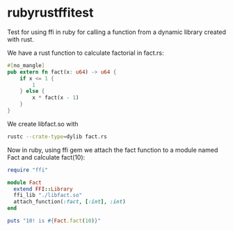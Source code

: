 # rubyrustffitest
Test for using ffi in ruby for calling a function from a dynamic library created with rust.

We have a rust function to calculate factorial in fact.rs:

```rust
#[no_mangle]
pub extern fn fact(x: u64) -> u64 {
    if x <= 1 {
        1
    } else {
        x * fact(x - 1)
    }
}
```

We create libfact.so with

```sh
rustc --crate-type=dylib fact.rs 
```

Now in ruby, using ffi gem we attach the fact function to a module named Fact and calculate fact(10): 

```ruby
require "ffi"

module Fact
  extend FFI::Library
  ffi_lib "./libfact.so"
  attach_function(:fact, [:int], :int)
end

puts "10! is #{Fact.fact(10)}"
```
